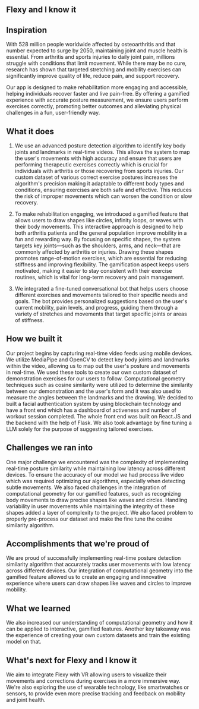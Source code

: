 ## Flexy and I know it

## Inspiration

With 528 million people worldwide affected by osteoarthritis and that number expected to surge by 2050, maintaining joint and muscle health is essential. From arthritis and sports injuries to daily joint pain, millions struggle with conditions that limit movement. While there may be no cure, research has shown that targeted stretching and mobility exercises can significantly improve quality of life, reduce pain, and support recovery.

Our app is designed to make rehabilitation more engaging and accessible, helping individuals recover faster and live pain-free. By offering a gamified experience with accurate posture measurement, we ensure users perform exercises correctly, promoting better outcomes and alleviating physical challenges in a fun, user-friendly way.

## What it does

1. We use an advanced posture detection algorithm to identify key body joints and landmarks in real-time videos. This allows the system to map the user's movements with high accuracy and ensure that users are performing therapeutic exercises correctly which is crucial for individuals with arthritis or those recovering from sports injuries. Our custom dataset of various correct exercise postures increases the algorithm's precision making it adaptable to different body types and conditions, ensuring exercises are both safe and effective. This reduces the risk of improper movements which can worsen the condition or slow recovery.


2. To make rehabilitation engaging, we introduced a gamified feature that allows users to draw shapes like circles, infinity loops, or waves with their body movements. This interactive approach is designed to help both arthritis patients and the general population improve mobility in a fun and rewarding way. By focusing on specific shapes, the system targets key joints—such as the shoulders, arms, and neck—that are commonly affected by arthritis or injuries. Drawing these shapes promotes range-of-motion exercises, which are essential for reducing stiffness and improving flexibility. The gamification aspect keeps users motivated, making it easier to stay consistent with their exercise routines, which is vital for long-term recovery and pain management.

3. We integrated a fine-tuned conversational bot that helps users choose different exercises and movements tailored to their specific needs and goals. The bot provides personalized suggestions based on the user's current mobility, pain levels, and progress, guiding them through a variety of stretches and movements that target specific joints or areas of stiffness.

## How we built it

Our project begins by capturing real-time video feeds using mobile devices. We utilize MediaPipe and OpenCV to detect key body joints and landmarks within the video, allowing us to map out the user's posture and movements in real-time. We used these tools to create our own custom dataset of demonstration exercises for our users to follow. Computational geometry techniques such as cosine similarity were utilized to determine the similarity between our demonstration and the user's form and it was also used to measure the angles between the landmarks and the drawing. We decided to built a facial authentication system by using blockchain technology and have a front end which has a dashboard of activeness and number of workout session completed. The whole front end was built on React.JS and the backend with the help of Flask. We also took advantage by fine tuning a LLM solely for the purpose of suggesting tailored exercises.


## Challenges we ran into

One major challenge we encountered was the complexity of implementing real-time posture similarity while maintaining low latency across different devices. To ensure the accuracy of our model we had  process live video which was required optimizing our algorithms, especially when detecting subtle movements. We also faced challenges in the integration of computational geometry for our gamified features, such as recognizing body movements to draw precise shapes like waves and circles. Handling variability in user movements while maintaining the integrity of these shapes added a layer of complexity to the project. We also faced problem to properly pre-process our dataset and make the fine tune the cosine similarity algorithm.

## Accomplishments that we're proud of

We are proud of successfully implementing real-time posture detection similarity algorithm that accurately tracks user movements with low latency across different devices. Our integration of computational geometry into the gamified feature allowed us to create an engaging and innovative experience where users can draw shapes like waves and circles to improve mobility. 

## What we learned

We also increased our understanding of computational geometry and how it can be applied to interactive, gamified features. Another key takeaway was the experience of creating your own custom datasets and train the existing model on that.

## What's next for **Flexy and I know it**

We aim to integrate Flexy with VR allowing users to visualize their movements and corrections during exercises in a more immersive way. We're also exploring the use of wearable technology, like smartwatches or sensors, to provide even more precise tracking and feedback on mobility and joint health. 
